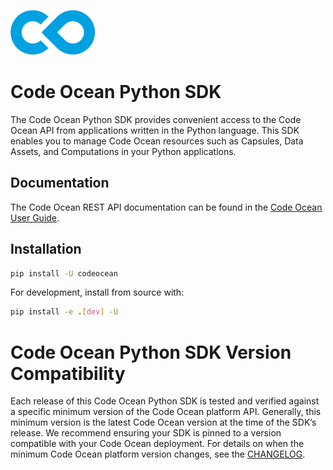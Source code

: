 ![Code Ocean Logo](https://raw.githubusercontent.com/codeocean/branding/main/logo/CO_logo_135x72.png)
# Code Ocean Python SDK
The Code Ocean Python SDK provides convenient access to the Code Ocean API from applications written in the Python language.
This SDK enables you to manage Code Ocean resources such as Capsules, Data Assets, and Computations in your Python applications.

## Documentation

The Code Ocean REST API documentation can be found in the [Code Ocean User Guide](https://docs.codeocean.com/user-guide/code-ocean-api).

## Installation

```sh
pip install -U codeocean
```

For development, install from source with:

```sh
pip install -e .[dev] -U
```
# Code Ocean Python SDK Version Compatibility

Each release of this Code Ocean Python SDK is tested and verified against a specific minimum version of the Code Ocean platform API. Generally, this minimum version is the latest Code Ocean version at the time of the SDK’s release.
We recommend ensuring your SDK is pinned to a version compatible with your Code Ocean deployment.
For details on when the minimum Code Ocean platform version changes, see the [CHANGELOG](CHANGELOG.md).
